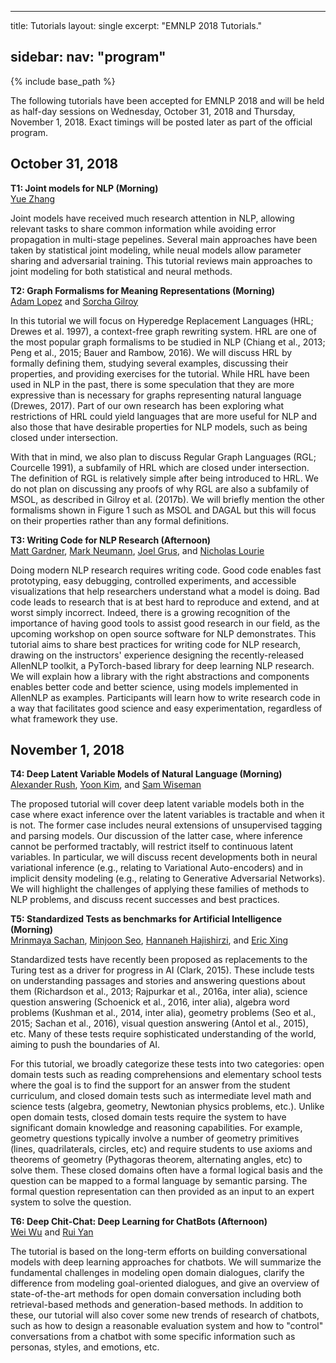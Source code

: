 <!-- 
NOTICE: 
Content below still from 2018. 
Once updated, comment in the permalink to make the page being created.
Comment in the page in navigation.xml to make it appear in the menu.
-->

---
title: Tutorials
layout: single
excerpt: "EMNLP 2018 Tutorials."

<!-- COMMENTED OUT, SO THE PAGE IS NOT CREATED --
permalink: /program/tutorials/
-->

sidebar: 
    nav: "program"
---
{% include base_path %}

The following tutorials have been accepted for EMNLP 2018 and will be held as half-day sessions on Wednesday, October 31, 2018 and Thursday, November 1, 2018. Exact timings will be posted later as part of the official program.

## October 31, 2018

<strong>T1: Joint models for NLP (Morning)</strong><br/>
<a href="http://people.sutd.edu.sg/~yue_zhang/">Yue Zhang</a>

<div>
<p>Joint models have received much research attention in NLP, allowing relevant tasks to share common information while avoiding error propagation in multi-stage pepelines. Several main approaches have been taken by statistical joint modeling, while neual models allow parameter sharing and adversarial training. This tutorial reviews main approaches to joint modeling for both statistical and neural methods.</p>
</div>

<strong>T2: Graph Formalisms for Meaning Representations (Morning)</strong><br/>
<a href="http://alopez.github.io/">Adam Lopez</a> and <a href="http://homepages.inf.ed.ac.uk/s1459276/">Sorcha Gilroy</a>

<div>
<p>In this tutorial we will focus on Hyperedge Replacement Languages (HRL; Drewes et al. 1997), a context-free graph rewriting system. HRL are one of the most popular graph formalisms to be studied in NLP (Chiang et al., 2013; Peng et al., 2015; Bauer and Rambow, 2016). We will discuss HRL by formally defining them, studying several examples, discussing their properties, and providing exercises for the tutorial. While HRL have been used in NLP in the past, there is some speculation that they are more expressive than is necessary for graphs representing natural language (Drewes, 2017). Part of our own research has been exploring what restrictions of HRL could yield languages that are more useful for NLP and also those that have desirable properties for NLP models, such as being closed under intersection. </p>

<p>With that in mind, we also plan to discuss Regular Graph Languages (RGL; Courcelle 1991), a subfamily of HRL which are closed under intersection. The definition of RGL is relatively simple after being introduced to HRL. We do not plan on discussing any proofs of why RGL are also a subfamily of MSOL, as described in Gilroy et al. (2017b). We will briefly mention the other formalisms shown in Figure 1 such as MSOL and DAGAL but this will focus on their properties rather than any formal definitions.</p>
</div>

<strong>T3: Writing Code for NLP Research (Afternoon)</strong><br/>
<a href="http://www.cs.cmu.edu/~mg1">Matt Gardner</a>, <a href="http://markneumann.xyz">Mark Neumann</a>, <a href="http://joelgrus.com">Joel Grus</a>, and <a href="https://www.linkedin.com/in/nicholaslourie">Nicholas Lourie</a>

<div>
<p>Doing modern NLP research requires writing code. Good code enables fast prototyping, easy debugging, controlled experiments, and accessible visualizations that help researchers understand what a model is doing. Bad code leads to research that is at best hard to reproduce and extend, and at worst simply incorrect. Indeed, there is a growing recognition of the importance of having good tools to assist good research in our field, as the upcoming workshop on open source software for NLP demonstrates. This tutorial aims to share best practices for writing code for NLP research, drawing on the instructors' experience designing the recently-released AllenNLP toolkit, a PyTorch-based library for deep learning NLP research. We will explain how a library with the right abstractions and components enables better code and better science, using models implemented in AllenNLP as examples. Participants will learn how to write research code in a way that facilitates good science and easy experimentation, regardless of what framework they use.</p>
</div>

## November 1, 2018

<strong>T4: Deep Latent Variable Models of Natural Language (Morning)</strong><br/>
<a href="http://people.seas.harvard.edu/~srush">Alexander Rush</a>, <a href="http://www.people.fas.harvard.edu/~yoonkim">Yoon Kim</a>, and <a href="https://swiseman.github.io">Sam Wiseman</a>

<div>
<p>The proposed tutorial will cover deep latent variable models both in the case where exact inference over the latent variables is tractable and when it is not. The former case includes neural extensions of unsupervised tagging and parsing models. Our discussion of the latter case, where inference cannot be performed tractably, will restrict itself to continuous latent variables. In particular, we will discuss recent developments both in neural variational inference (e.g., relating to Variational Auto-encoders) and in implicit density modeling (e.g., relating to Generative Adversarial Networks). We will highlight the challenges of applying these families of methods to NLP problems, and discuss recent successes and best practices.</p>
</div>

<strong>T5: Standardized Tests as benchmarks for Artificial Intelligence (Morning)</strong><br/>
<a href="https://sites.google.com/site/mrinsachan/">Mrinmaya Sachan</a>, <a href="https://seominjoon.github.io/">Minjoon Seo</a>, <a href="http://ssli.ee.washington.edu/~hannaneh/">Hannaneh Hajishirzi</a>, and <a href="http://www.cs.cmu.edu/~epxing/">Eric Xing</a>

<div>
<p>Standardized tests have recently been proposed as replacements to the Turing test as a driver for progress in AI (Clark, 2015). These include tests on understanding passages and stories and answering questions about them (Richardson et al., 2013; Rajpurkar et al., 2016a, inter alia), science question answering (Schoenick et al., 2016, inter alia), algebra word problems (Kushman et al., 2014, inter alia), geometry problems (Seo et al., 2015; Sachan et al., 2016), visual question answering (Antol et al., 2015), etc. Many of these tests require sophisticated understanding of the world, aiming to push the boundaries of AI. </p>

<p>For this tutorial, we broadly categorize these tests into two categories: open domain tests such as reading comprehensions and elementary school tests where the goal is to find the support for an answer from the student curriculum, and closed domain tests such as intermediate level math and science tests (algebra, geometry, Newtonian physics problems, etc.). Unlike open domain tests, closed domain tests require the system to have significant domain knowledge and reasoning capabilities. For example, geometry questions typically involve a number of geometry primitives (lines, quadrilaterals, circles, etc) and require students to use axioms and theorems of geometry (Pythagoras theorem, alternating angles, etc) to solve them. These closed domains often have a formal logical basis and the question can be mapped to a formal language by semantic parsing. The formal question representation can then provided as an input to an expert system to solve the question.</p>
</div>

<strong>T6: Deep Chit-Chat: Deep Learning for ChatBots (Afternoon)</strong><br/>
<a href="https://www.microsoft.com/en-us/research/people/wuwei">Wei Wu</a> and <a href="http://www.ruiyan.me">Rui Yan</a>

<div>
<p>The tutorial is based on the long-term efforts on building conversational models with deep learning approaches for chatbots. We will summarize the fundamental challenges in modeling open domain dialogues, clarify the difference from modeling goal-oriented dialogues, and give an overview of state-of-the-art methods for open domain conversation including both retrieval-based methods and generation-based methods. In addition to these, our tutorial will also cover some new trends of research of chatbots, such as how to design a reasonable evaluation system and how to "control" conversations from a chatbot with some specific information such as personas, styles, and emotions, etc.</p>
</div>




